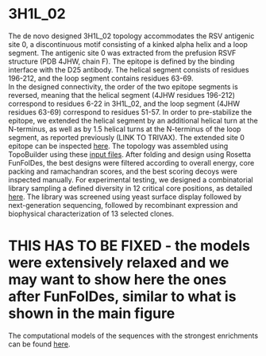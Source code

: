# 3H1L_02
The de novo designed 3H1L_02 topology accommodates the RSV antigenic site 0, a discontinuous motif consisting of a kinked alpha helix and a loop segment. The antigenic site 0 was extracted from the prefusion RSVF structure (PDB 4JHW, chain F). The epitope is defined by the binding interface with the D25 antibody. The helical segment consists of residues 196-212, and the loop segment contains residues 63-69.  
In the designed connectivity, the order of the two epitope segments is reversed, meaning that the helical segment (4JHW residues 196-212) correspond to residues 6-22 in 3H1L_02, and the loop segment (4JHW residues 63-69) correspond to residues 51-57. In order to pre-stabilize the epitope, we extended the helical segment by an additional helical turn at the N-terminus, as well as by  1.5 helical turns at the N-terminus of the loop segment, as reported previously (LINK TO TRIVAX). The extended site 0 epitope can be inspected [here](./site0_extended_epi.pdb). 
The topology was assembled using TopoBuilder using these [input files](./input_files). After folding and design using Rosetta FunFolDes, the best designs were filtered according to overall energy, core packing and ramachandran scores, and the best scoring decoys were inspected manually. 
For experimental testing, we designed a combinatorial library sampling a defined diversity in 12 critical core positions, as detailed [here](./output/4hb_library_codons_positions.xlsx). 
The library was screened using yeast surface display followed by next-generation sequencing, followed by recombinant expression and biophysical characterization of 13 selected clones. 
# THIS HAS TO BE FIXED - the models were extensively relaxed and we may want to show here the ones after FunFolDes, similar to what is shown in the main figure
The computational models of the sequences with the strongest enrichments can be found [here](./output/pdb_files_of_best_models).
